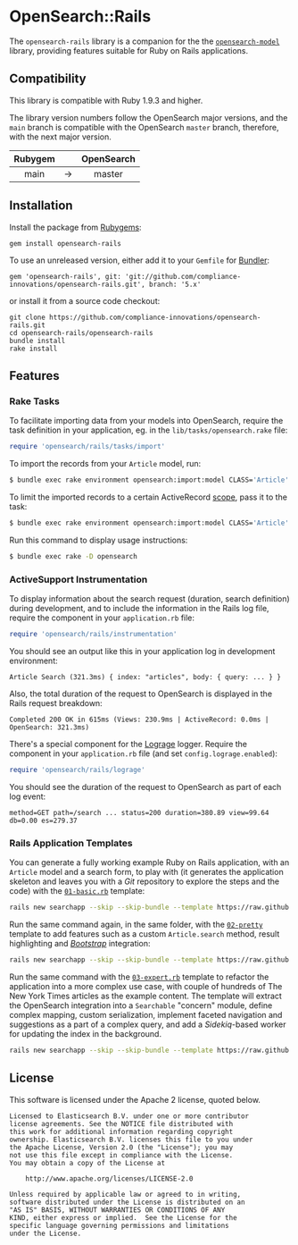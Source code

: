 # OpenSearch::Rails

The `opensearch-rails` library is a companion for the
the [`opensearch-model`](https://github.com/compliance-innovations/opensearch-rails/tree/main/opensearch-model)
library, providing features suitable for Ruby on Rails applications.

## Compatibility

This library is compatible with Ruby 1.9.3 and higher.

The library version numbers follow the OpenSearch major versions, and the `main` branch
is compatible with the OpenSearch `master` branch, therefore, with the next major version.

| Rubygem       |   | OpenSearch    |
|:-------------:|:-:| :-----------: |
| main          | → | master        |

## Installation

Install the package from [Rubygems](https://rubygems.org):

    gem install opensearch-rails

To use an unreleased version, either add it to your `Gemfile` for [Bundler](http://bundler.io):

    gem 'opensearch-rails', git: 'git://github.com/compliance-innovations/opensearch-rails.git', branch: '5.x'

or install it from a source code checkout:

    git clone https://github.com/compliance-innovations/opensearch-rails.git
    cd opensearch-rails/opensearch-rails
    bundle install
    rake install

## Features

### Rake Tasks

To facilitate importing data from your models into OpenSearch, require the task definition in your application,
eg. in the `lib/tasks/opensearch.rake` file:

```ruby
require 'opensearch/rails/tasks/import'
```

To import the records from your `Article` model, run:

```bash
$ bundle exec rake environment opensearch:import:model CLASS='Article'
```

To limit the imported records to a certain
ActiveRecord [scope](http://guides.rubyonrails.org/active_record_querying.html#scopes),
pass it to the task:

```bash
$ bundle exec rake environment opensearch:import:model CLASS='Article' SCOPE='published'
```

Run this command to display usage instructions:

```bash
$ bundle exec rake -D opensearch
```

### ActiveSupport Instrumentation

To display information about the search request (duration, search definition) during development,
and to include the information in the Rails log file, require the component in your `application.rb` file:

```ruby
require 'opensearch/rails/instrumentation'
```

You should see an output like this in your application log in development environment:

    Article Search (321.3ms) { index: "articles", body: { query: ... } }

Also, the total duration of the request to OpenSearch is displayed in the Rails request breakdown:

    Completed 200 OK in 615ms (Views: 230.9ms | ActiveRecord: 0.0ms | OpenSearch: 321.3ms)

There's a special component for the [Lograge](https://github.com/roidrage/lograge) logger.
Require the component in your `application.rb` file (and set `config.lograge.enabled`):

```ruby
require 'opensearch/rails/lograge'
```

You should see the duration of the request to OpenSearch as part of each log event:

    method=GET path=/search ... status=200 duration=380.89 view=99.64 db=0.00 es=279.37

### Rails Application Templates

You can generate a fully working example Ruby on Rails application, with an `Article` model and a search form,
to play with (it generates the application skeleton and leaves you with a _Git_ repository to explore the
steps and the code) with the
[`01-basic.rb`](https://github.com/compliance-innovations/opensearch-rails/blob/main/opensearch-rails/lib/rails/templates/01-basic.rb) template:

```bash
rails new searchapp --skip --skip-bundle --template https://raw.github.com/compliance-innovations/opensearch-rails/main/opensearch-rails/lib/rails/templates/01-basic.rb
```

Run the same command again, in the same folder, with the
[`02-pretty`](https://github.com/compliance-innovations/opensearch-rails/blob/main/opensearch-rails/lib/rails/templates/02-pretty.rb)
template to add features such as a custom `Article.search` method, result highlighting and
[_Bootstrap_](http://getbootstrap.com) integration:

```bash
rails new searchapp --skip --skip-bundle --template https://raw.github.com/compliance-innovations/opensearch-rails/main/opensearch-rails/lib/rails/templates/02-pretty.rb
```

Run the same command with the [`03-expert.rb`](https://github.com/compliance-innovations/opensearch-rails/blob/main/opensearch-rails/lib/rails/templates/03-expert.rb)
template to refactor the application into a more complex use case,
with couple of hundreds of The New York Times articles as the example content.
The template will extract the OpenSearch integration into a `Searchable` "concern" module,
define complex mapping, custom serialization, implement faceted navigation and suggestions as a part of
a complex query, and add a _Sidekiq_-based worker for updating the index in the background.

```bash
rails new searchapp --skip --skip-bundle --template https://raw.github.com/compliance-innovations/opensearch-rails/main/opensearch-rails/lib/rails/templates/03-expert.rb
```

## License

This software is licensed under the Apache 2 license, quoted below.

    Licensed to Elasticsearch B.V. under one or more contributor
    license agreements. See the NOTICE file distributed with
    this work for additional information regarding copyright
    ownership. Elasticsearch B.V. licenses this file to you under
    the Apache License, Version 2.0 (the "License"); you may
    not use this file except in compliance with the License.
    You may obtain a copy of the License at
    
    	http://www.apache.org/licenses/LICENSE-2.0
    
    Unless required by applicable law or agreed to in writing,
    software distributed under the License is distributed on an
    "AS IS" BASIS, WITHOUT WARRANTIES OR CONDITIONS OF ANY
    KIND, either express or implied.  See the License for the
    specific language governing permissions and limitations
    under the License.
